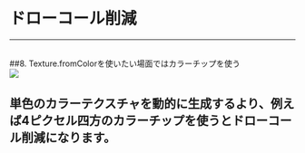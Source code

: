 # ドローコール削減
***
<br>
##8. <span class="red">Texture.fromColorを使いたい場面ではカラーチップを使う</span>

<div class="center">
<img src="contents/img/p2_8.gif">
</div>

## 単色のカラーテクスチャを動的に生成するより、例えば4ピクセル四方のカラーチップを使うとドローコール削減になります。
